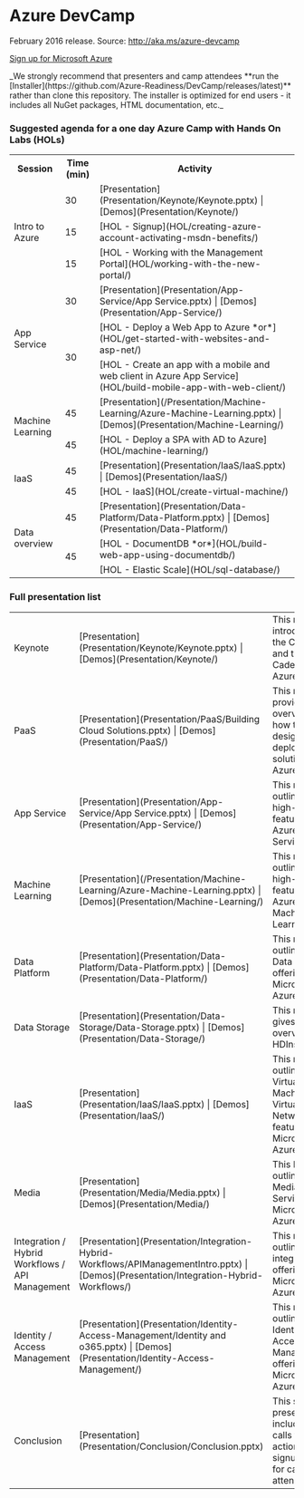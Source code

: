 <html lang="en">
   <head>
      <meta charset="utf-8">
      <meta http-equiv="X-UA-Compatible" content="IE=edge">
      <meta name="viewport" content="width=device-width, initial-scale=1">
      <title>Azure Readiness: DevCamp</title>
	  <link rel="stylesheet" href="style.css">
   </head>
   <body id="home">
      <div class="container">
         <div class="jumbotron">
            <h1>Azure DevCamp</h1>
            <p>February 2016 release. Source: <a href="http://aka.ms/azure-devcamp">http://aka.ms/azure-devcamp</a></p>
            <p>
               <a href="http://aka.ms/CloudCamp-AzureTrial" class="btn btn-success">Sign up for Microsoft Azure</a>
            </p>
            <div class="hidden">_We strongly recommend that presenters and camp attendees **run the [Installer](https://github.com/Azure-Readiness/DevCamp/releases/latest)** 
            rather than clone this repository. The installer is optimized for end users - it includes all NuGet packages, HTML documentation, etc._</div>
         </div>
         <div class="panel panel-default">
            <div class="panel-heading">
               <h3 class="panel-title">Suggested agenda for a one day Azure Camp with Hands On Labs (HOLs)</h3>
            </div>
            <div class="panel-body">
               <table class="table table-bordered table-hover">
                  <col>
                  <col>
                  <col>
                  <tr>
                     <th>Session</th>
                     <th>Time (min)</th>
                     <th>Activity</th>
                  </tr>
                  <tr>
                     <td rowspan=3>Intro to Azure</td>
                     <td>30</td>
                     <td>[Presentation](Presentation/Keynote/Keynote.pptx) | [Demos](Presentation/Keynote/)</td>
                  </tr>
                  <tr>
                     <td>15</td>
                     <td>[HOL - Signup](HOL/creating-azure-account-activating-msdn-benefits/)</td>
                  </tr>
                  <tr>
                  <td>15</td>
                  <td>[HOL - Working with the Management Portal](HOL/working-with-the-new-portal/)</td>
                  </tr>		
                  <tr>
                     <td rowspan=3>App Service</td>
                     <td>30</td>
                     <td>[Presentation](Presentation/App-Service/App Service.pptx) | [Demos](Presentation/App-Service/)</td>
                  </tr>
                  <tr>
                     <td rowspan=2>30</td>
                     <td>[HOL - Deploy a Web App to Azure *or*](HOL/get-started-with-websites-and-asp-net/)</td>
                  </tr>
                  <tr>
                     <td>[HOL - Create an app with a mobile and web client in Azure App Service](HOL/build-mobile-app-with-web-client/)</td>
                  </tr>
                  <tr>
                     <td rowspan=2>Machine Learning</td>
                     <td>45</td>
                     <td>[Presentation](/Presentation/Machine-Learning/Azure-Machine-Learning.pptx) | [Demos](Presentation/Machine-Learning/)</td>
                  </tr>
                  <tr>
                     <td>45</td>
                     <td>[HOL - Deploy a SPA with AD to Azure](HOL/machine-learning/)</td>
                  </tr>
                  <tr>
                     <td rowspan=2>IaaS</td>
                     <td>45</td>
                     <td>[Presentation](Presentation/IaaS/IaaS.pptx) | [Demos](Presentation/IaaS/)</td>
                  </tr>
                  <tr>
                     <td>45</td>
                     <td>[HOL - IaaS](HOL/create-virtual-machine/)</td>
                  </tr>
                  <tr>
                     <td rowspan=3>Data overview</td>
                     <td>45</td>
                     <td>[Presentation](Presentation/Data-Platform/Data-Platform.pptx) | [Demos](Presentation/Data-Platform/)</td>
                  </tr>
                  <tr>
                     <td rowspan=2>45</td>
                     <td>[HOL - DocumentDB *or*](HOL/build-web-app-using-documentdb/)</td>
                  </tr>
                  <tr>
                     <td>[HOL - Elastic Scale](HOL/sql-database/)</td>
                  </tr>
               </table>
            </div>
         </div>
         <div class="panel panel-default">
            <div class="panel-heading">
               <h3 class="panel-title">Full presentation list</h3>
            </div>
            <div class="panel-body">
               <table class="table table-bordered table-striped table-hover">
					<tr>
					   <td>Keynote</td>
					   <td>[Presentation](Presentation/Keynote/Keynote.pptx) | [Demos](Presentation/Keynote/)</td>
					   <td>This module introduces the Cloud and the Cadence of Azure.</td>
					</tr>
					<tr>
					   <td>PaaS</td>
					   <td>[Presentation](Presentation/PaaS/Building Cloud Solutions.pptx) | [Demos](Presentation/PaaS/)</td>
					   <td>This module provides an overview of how to design and deploy cloud solutions on Azure.</td>
					</tr>
					<tr>
					   <td>App Service</td>
					   <td>[Presentation](Presentation/App-Service/App Service.pptx) | [Demos](Presentation/App-Service/)</td>
					   <td>This module outlines the high-level features of Azure App Service</td>
					</tr>
					<tr>
					   <td>Machine Learning</td>
					   <td>[Presentation](/Presentation/Machine-Learning/Azure-Machine-Learning.pptx) | [Demos](Presentation/Machine-Learning/)</td>
					   <td>This module outlines the high-level features of Azure Machine Learning</td>
					</tr>
					<tr>
					   <td>Data Platform</td>
					   <td>[Presentation](Presentation/Data-Platform/Data-Platform.pptx) | [Demos](Presentation/Data-Platform/)</td>
					   <td>This module outlines the Data offerings on Microsoft Azure</td>
					</tr>
					<tr>
					   <td>Data Storage</td>
					   <td>[Presentation](Presentation/Data-Storage/Data-Storage.pptx) | [Demos](Presentation/Data-Storage/)</td>
					   <td>This module gives an overview of HDInsight</td>
					</tr>
					<tr>
					   <td>IaaS</td>
					   <td>[Presentation](Presentation/IaaS/IaaS.pptx) | [Demos](Presentation/IaaS/)</td>
					   <td>This module outlines the Virtual Machine and Virtual Network features of Microsoft Azure</td>
					</tr>
					<tr>
					   <td>Media</td>
					   <td>[Presentation](Presentation/Media/Media.pptx) | [Demos](Presentation/Media/)</td>
					   <td>This Module outlines the Media Service on Microsoft Azure.</td>
					</tr>
					<tr>
					   <td>Integration / Hybrid Workflows / API Management</td>
					   <td>[Presentation](Presentation/Integration-Hybrid-Workflows/APIManagementIntro.pptx) | [Demos](Presentation/Integration-Hybrid-Workflows/)</td>
					   <td>This module outlines the integration offerings on Microsoft Azure</td>
					</tr>
					<tr>
					   <td>Identity / Access Management</td>
					   <td>[Presentation](Presentation/Identity-Access-Management/Identity and o365.pptx) | [Demos](Presentation/Identity-Access-Management/)</td>
					   <td>This module outlines the Identity and Access Management offerings on Microsoft Azure</td>
					</tr>
					<tr>
					   <td>Conclusion</td>
					   <td>[Presentation](Presentation/Conclusion/Conclusion.pptx)</td>
					   <td>This short presentation includes calls to action and signup links for camp attendees</td>
					</tr>
				 </table>
			</div>
      </div>
   </body>
</html>
